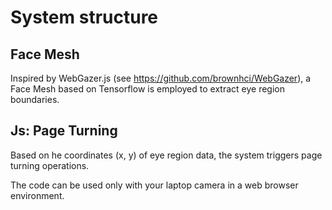 # System structure

## Face Mesh

Inspired by WebGazer.js (see https://github.com/brownhci/WebGazer), a Face Mesh based on Tensorflow is employed to extract eye region boundaries.

## Js: Page Turning

Based on he coordinates (x, y) of eye region data, the system triggers page turning operations.

The code can be used only with your laptop camera in a web browser environment.
